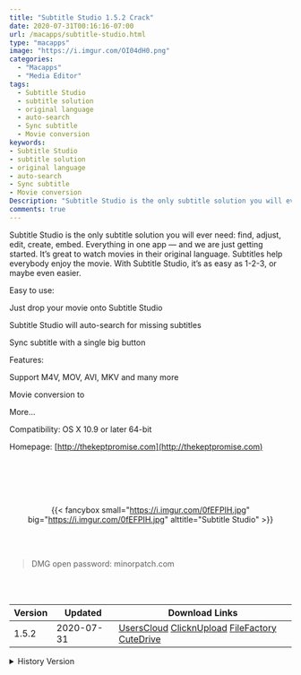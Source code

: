 ```yaml
---
title: "Subtitle Studio 1.5.2 Crack"
date: 2020-07-31T00:16:16-07:00
url: /macapps/subtitle-studio.html
type: "macapps"
image: "https://i.imgur.com/OI04dH0.png"
categories:
  - "Macapps"
  - "Media Editor"
tags:
  - Subtitle Studio
  - subtitle solution
  - original language
  - auto-search
  - Sync subtitle
  - Movie conversion
keywords:
- Subtitle Studio
- subtitle solution
- original language
- auto-search
- Sync subtitle
- Movie conversion
Description: "Subtitle Studio is the only subtitle solution you will ever need: find, adjust, edit, create, embed. Everything in one app — and we are just getting started."
comments: true
---
```


Subtitle Studio is the only subtitle solution you will ever need: find, adjust, edit, create, embed. Everything in one app — and we are just getting started. It’s great to watch movies in their original language. Subtitles help everybody enjoy the movie. With Subtitle Studio, it’s as easy as 1-2-3, or maybe even easier.



Easy to use:

Just drop your movie onto Subtitle Studio

Subtitle Studio will auto-search for missing subtitles

Sync subtitle with a single big button

Features:


Support M4V, MOV, AVI, MKV and many more

Movie conversion to

More…


Compatibility: OS X 10.9 or later 64-bit

Homepage: [http://thekeptpromise.com](http://thekeptpromise.com)

<br/>
<br/>
<script async src="https://pagead2.googlesyndication.com/pagead/js/adsbygoogle.js"></script>
<ins class="adsbygoogle"
     style="display:block; text-align:center;"
     data-ad-layout="in-article"
     data-ad-format="fluid"
     data-ad-client="ca-pub-8746275014476192"
     data-ad-slot="5144997159"></ins>
<script>
     (adsbygoogle = window.adsbygoogle || []).push({});
</script>
<br/>
<br/>


<center>

{{< fancybox small="https://i.imgur.com/0fEFPIH.jpg" big="https://i.imgur.com/0fEFPIH.jpg" alttitle="Subtitle Studio" >}}

</center>

<br/>
<br/>


> DMG open password: minorpatch.com

<br/>

<br/>
<div id="history_version" class="history_version">

| Version | Updated | Download Links |
| ---- | ---- | ---- |
| 1.5.2 | 2020-07-31 | [UsersCloud](https://ouo.io/Bffr28)   [ClicknUpload](https://ouo.io/nd1dIE4)   [FileFactory](https://ouo.io/osZjxX)   [CuteDrive](https://ouo.io/osZjxX) |
<details>
<summary>History Version</summary>

| Version | Updated | Download Links |
| ---- | ---- | ---- |
| 1.5.1 | 2020-02-08 | [UsersCloud](https://ouo.io/iLUoa7)   [ClicknUpload](https://ouo.io/nte5bn)   [Mega](https://ouo.io/dltEvm)   [CuteDrive](https://ouo.io/qrr9p6) |
</details>

</div>

